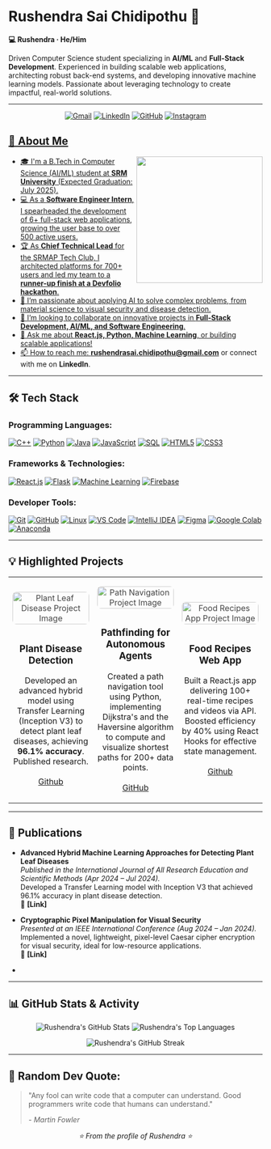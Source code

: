 # Rushendra Sai Chidipothu 👋
**💻 Rushendra · He/Him**

Driven Computer Science student specializing in **AI/ML** and **Full-Stack Development**. Experienced in building scalable web applications, architecting robust back-end systems, and developing innovative machine learning models. Passionate about leveraging technology to create impactful, real-world solutions.

---


<p align="center">
  <a href="mailto:rushendrasai.chidipothu@gmail.com"><img src="https://img.shields.io/badge/Gmail-D14836?style=for-the-badge&logo=gmail&logoColor=white" alt="Gmail"/></a>
  <a href="https://www.linkedin.com/in/rushendra-chidipothu-42065521b/"><img src="https://img.shields.io/badge/LinkedIn-0077B5?style=for-the-badge&logo=linkedin&logoColor=white" alt="LinkedIn"/></a>
  <a href="https://github.com/Rushendra69"><img src="https://img.shields.io/badge/GitHub-100000?style=for-the-badge&logo=github&logoColor=white" alt="GitHub"/></a>
  <a href="https://www.instagram.com/c_rushendra_?igsh=ZTJuZjF0d2ttcDNm"><img src="https://img.shields.io/badge/Instagram-E4405F?style=for-the-badge&logo=instagram&logoColor=white" alt="Instagram"/>
</p>



## 🚀 About Me

<picture>
  <source media="(prefers-color-scheme: dark)" srcset="https://raw.githubusercontent.com/udaykrizzz19/udaykrizzz19/main/developer_dark.svg">
  <source media="(prefers-color-scheme: light)" srcset="https://raw.githubusercontent.com/udaykrizzz19/udaykrizzz19/main/developer_light.svg">
  <img align="right" height="250" src="https://raw.githubusercontent.com/udaykrizzz19/udaykrizzz19/main/developer_light.svg">
</picture>
<!-- 💡 You can create new SVGs using tools like https://profilinator.rishav.dev/ -->

*   🎓 I'm a B.Tech in Computer Science (AI/ML) student at **SRM University** (Expected Graduation: July 2025).
*   💻 As a **Software Engineer Intern**, I spearheaded the development of 6+ full-stack web applications, growing the user base to over 500 active users.
*   🏆 As **Chief Technical Lead** for the SRMAP Tech Club, I architected platforms for 700+ users and led my team to a **runner-up finish at a Devfolio hackathon**.
*   🌱 I’m passionate about applying AI to solve complex problems, from material science to visual security and disease detection.
*   👯 I’m looking to collaborate on innovative projects in **Full-Stack Development, AI/ML, and Software Engineering**.
*   💬 Ask me about **React.js, Python, Machine Learning**, or building scalable applications!
*   📫 How to reach me: **rushendrasai.chidipothu@gmail.com** or connect with me on **LinkedIn**.

---

## 🛠️ Tech Stack

### Programming Languages:
<p align="left">
  <a href="https://isocpp.org/" target="_blank" rel="noreferrer"><img src="https://img.shields.io/badge/C%2B%2B-00599C?style=for-the-badge&logo=cplusplus&logoColor=white" alt="C++"></a>
  <a href="https://www.python.org" target="_blank" rel="noreferrer"><img src="https://img.shields.io/badge/Python-3776AB?style=for-the-badge&logo=python&logoColor=white" alt="Python"></a>
  <a href="https://www.java.com" target="_blank" rel="noreferrer"><img src="https://img.shields.io/badge/Java-ED8B00?style=for-the-badge&logo=openjdk&logoColor=white" alt="Java"></a>
  <a href="https://developer.mozilla.org/en-US/docs/Web/JavaScript" target="_blank" rel="noreferrer"><img src="https://img.shields.io/badge/JavaScript-F7DF1E?style=for-the-badge&logo=javascript&logoColor=black" alt="JavaScript"></a>
  <a href="https://www.microsoft.com/en-us/sql-server" target="_blank" rel="noreferrer"><img src="https://img.shields.io/badge/SQL-025E8C?style=for-the-badge&logo=microsoftsqlserver&logoColor=white" alt="SQL"></a>
  <a href="https://developer.mozilla.org/en-US/docs/Web/HTML" target="_blank" rel="noreferrer"><img src="https://img.shields.io/badge/HTML5-E34F26?style=for-the-badge&logo=html5&logoColor=white" alt="HTML5"></a>
  <a href="https://developer.mozilla.org/en-US/docs/Web/CSS" target="_blank" rel="noreferrer"><img src="https://img.shields.io/badge/CSS3-1572B6?style=for-the-badge&logo=css3&logoColor=white" alt="CSS3"></a>
</p>

### Frameworks & Technologies:
<p align="left">
  <a href="https://reactjs.org/" target="_blank" rel="noreferrer"><img src="https://img.shields.io/badge/React-20232A?style=for-the-badge&logo=react&logoColor=61DAFB" alt="React.js"></a>
  <a href="https://flask.palletsprojects.com/" target="_blank" rel="noreferrer"><img src="https://img.shields.io/badge/Flask-000000?style=for-the-badge&logo=flask&logoColor=white" alt="Flask"></a>
  <a href="https://www.tensorflow.org" target="_blank" rel="noreferrer"><img src="https://img.shields.io/badge/Machine_Learning-FF6F00?style=for-the-badge&logo=tensorflow&logoColor=white" alt="Machine Learning"></a>
  <a href="https://firebase.google.com/" target="_blank" rel="noreferrer"><img src="https://img.shields.io/badge/Firebase-FFCA28?style=for-the-badge&logo=firebase&logoColor=black" alt="Firebase"></a>
</p>

### Developer Tools:
<p align="left">
  <a href="https://git-scm.com/" target="_blank" rel="noreferrer"><img src="https://img.shields.io/badge/Git-F05032?style=for-the-badge&logo=git&logoColor=white" alt="Git"></a>
  <a href="https://github.com/" target="_blank" rel="noreferrer"><img src="https://img.shields.io/badge/GitHub-100000?style=for-the-badge&logo=github&logoColor=white" alt="GitHub"></a>
  <a href="https://www.linux.org/" target="_blank" rel="noreferrer"><img src="https://img.shields.io/badge/Linux-FCC624?style=for-the-badge&logo=linux&logoColor=black" alt="Linux"></a>
  <a href="https://code.visualstudio.com/" target="_blank" rel="noreferrer"><img src="https://img.shields.io/badge/VS_Code-007ACC?style=for-the-badge&logo=visual-studio-code&logoColor=white" alt="VS Code"></a>
  <a href="https://www.jetbrains.com/idea/" target="_blank" rel="noreferrer"><img src="https://img.shields.io/badge/IntelliJ_IDEA-000000.svg?style=for-the-badge&logo=intellij-idea&logoColor=white" alt="IntelliJ IDEA"></a>
  <a href="https://www.figma.com/" target="_blank" rel="noreferrer"><img src="https://img.shields.io/badge/Figma-F24E1E?style=for-the-badge&logo=figma&logoColor=white" alt="Figma"></a>
  <a href="https://colab.research.google.com/" target="_blank" rel="noreferrer"><img src="https://img.shields.io/badge/Google_Colab-F9AB00?style=for-the-badge&logo=googlecolab&logoColor=black" alt="Google Colab"></a>
  <a href="https://www.anaconda.com/" target="_blank" rel="noreferrer"><img src="https://img.shields.io/badge/Anaconda-44A833?style=for-the-badge&logo=anaconda&logoColor=white" alt="Anaconda"></a>
</p>

---

## 💡 Highlighted Projects

<!-- Remember to replace these with your actual project links! -->
<table>
  <tr>
    <td width="33%">
      <p align="center">
        <img src="https://images.unsplash.com/photo-1601287293804-9a87af20db9f?q=80&w=1740&auto=format&fit=crop&ixlib=rb-4.1.0&ixid=M3wxMjA3fDB8MHxwaG90by1wYWdlfHx8fGVufDB8fHx8fA%3D%3D" alt="Plant Leaf Disease Project Image" style="width:100%; max-height:100px; object-fit:cover; border-radius:8px; opacity:0.8; margin-bottom:10px;" />
      </p>
      <h3 align="center">Plant Disease Detection</h3>
      <p align="center">
        Developed an advanced hybrid model using Transfer Learning (Inception V3) to detect plant leaf diseases, achieving <b>96.1% accuracy</b>. Published research.
        <br/><br/>
        <a href="[YOUR_GITHUB_PROJECT_LINK_HERE]" target="_blank">Github</a>
      </p>
    </td>
    <td width="33%">
      <p align="center">
        <img src="https://images.unsplash.com/photo-1465447142348-e9952c393450?w=800&auto=format&fit=crop&q=60&ixlib=rb-4.1.0&ixid=M3wxMjA3fDB8MHxzZWFyY2h8Mnx8cm9hZHN8ZW58MHx8MHx8fDA%3D" alt="Path Navigation Project Image" style="width:100%; max-height:100px; object-fit:cover; border-radius:8px; opacity:0.8; margin-bottom:10px;" />
      </p>
      <h3 align="center">Pathfinding for Autonomous Agents</h3>
      <p align="center">
        Created a path navigation tool using Python, implementing Dijkstra's and the Haversine algorithm to compute and visualize shortest paths for 200+ data points.
        <br/><br/>
        <a href="[YOUR_GITHUB_PROJECT_LINK_HERE]" target="_blank">GitHub</a>
      </p>
    </td>
    <td width="33%">
      <p align="center">
        <img src="https://images.unsplash.com/photo-1504754524776-8f4f37790ca0?q=80&w=1740&auto=format&fit=crop&ixlib=rb-4.1.0&ixid=M3wxMjA3fDB8MHxwaG90by1wYWdlfHx8fGVufDB8fHx8fA%3D%3D" alt="Food Recipes App Project Image" style="width:100%; max-height:100px; object-fit:cover; border-radius:8px; opacity:0.8; margin-bottom:10px;" />
      </p>
      <h3 align="center">Food Recipes Web App</h3>
      <p align="center">
        Built a React.js app delivering 100+ real-time recipes and videos via API. Boosted efficiency by 40% using React Hooks for effective state management.
        <br/><br/>
        <a href="[YOUR_GITHUB_PROJECT_LINK_HERE]" target="_blank">Github</a>
      </p>
    </td>
  </tr>
</table>

---

## 📄 Publications

*   **Advanced Hybrid Machine Learning Approaches for Detecting Plant Leaf Diseases**  
    *Published in the International Journal of All Research Education and Scientific Methods (Apr 2024 – Jul 2024).*  
    Developed a Transfer Learning model with Inception V3 that achieved 96.1% accuracy in plant disease detection.  
    🔗 **[Link]** <!-- Add link to the publication or project here -->

*   **Cryptographic Pixel Manipulation for Visual Security**  
    *Presented at an IEEE International Conference (Aug 2024 – Jan 2024).*  
    Implemented a novel, lightweight, pixel-level Caesar cipher encryption for visual security, ideal for low-resource applications.  
    🔗 **[Link]** <!-- Add link to the publication or project here -->

*
---

## 📊 GitHub Stats & Activity

<p align="center">
  <img src="https://github-readme-stats.vercel.app/api?username=Rushendra&show_icons=true&theme=tokyonight&count_private=true&hide_border=true" alt="Rushendra's GitHub Stats"/>
  <img src="https://github-readme-stats.vercel.app/api/top-langs/?username=Rushendra&layout=compact&theme=tokyonight&hide_border=true" alt="Rushendra's Top Languages"/>
</p>
<p align="center">
  <img src="https://github-readme-streak-stats.herokuapp.com/?user=Rushendra&theme=tokyonight&hide_border=true" alt="Rushendra's GitHub Streak"/>
</p>

---

## 📜 Random Dev Quote:

> "Any fool can write code that a computer can understand. Good programmers write code that humans can understand."
>
> *- Martin Fowler*

<p align="center">
  <em>⭐️ From the profile of Rushendra ⭐️</em>
</p>
